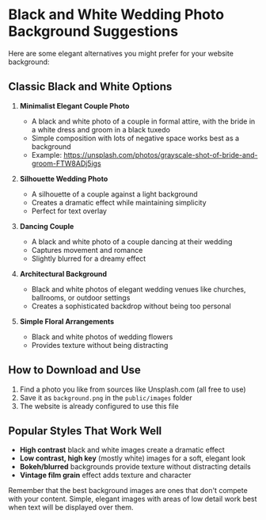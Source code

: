 # Black and White Wedding Photo Background Suggestions

Here are some elegant alternatives you might prefer for your website background:

## Classic Black and White Options

1. **Minimalist Elegant Couple Photo**
   - A black and white photo of a couple in formal attire, with the bride in a white dress and groom in a black tuxedo
   - Simple composition with lots of negative space works best as a background
   - Example: https://unsplash.com/photos/grayscale-shot-of-bride-and-groom-FTW8ADj5igs

2. **Silhouette Wedding Photo**
   - A silhouette of a couple against a light background
   - Creates a dramatic effect while maintaining simplicity
   - Perfect for text overlay

3. **Dancing Couple**
   - A black and white photo of a couple dancing at their wedding
   - Captures movement and romance
   - Slightly blurred for a dreamy effect

4. **Architectural Background**
   - Black and white photos of elegant wedding venues like churches, ballrooms, or outdoor settings
   - Creates a sophisticated backdrop without being too personal

5. **Simple Floral Arrangements**
   - Black and white photos of wedding flowers
   - Provides texture without being distracting

## How to Download and Use

1. Find a photo you like from sources like Unsplash.com (all free to use)
2. Save it as `background.png` in the `public/images` folder
3. The website is already configured to use this file

## Popular Styles That Work Well

- **High contrast** black and white images create a dramatic effect
- **Low contrast, high key** (mostly white) images for a soft, elegant look
- **Bokeh/blurred** backgrounds provide texture without distracting details
- **Vintage film grain** effect adds texture and character

Remember that the best background images are ones that don't compete with your content. Simple, elegant images with areas of low detail work best when text will be displayed over them. 
